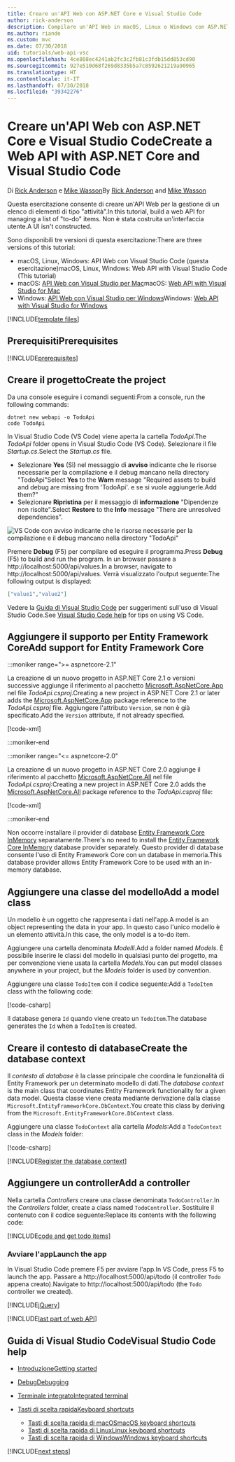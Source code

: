 ```yaml
---
title: Creare un'API Web con ASP.NET Core e Visual Studio Code
author: rick-anderson
description: Compilare un'API Web in macOS, Linux o Windows con ASP.NET Core MVC e Visual Studio Code
ms.author: riande
ms.custom: mvc
ms.date: 07/30/2018
uid: tutorials/web-api-vsc
ms.openlocfilehash: 4ce808ec4241ab2fc3c2fb81c3fdb15dd853cd90
ms.sourcegitcommit: 927e510d68f269d8335b5a7c8592621219a90965
ms.translationtype: HT
ms.contentlocale: it-IT
ms.lasthandoff: 07/30/2018
ms.locfileid: "39342276"
---
```

# <a name="create-a-web-api-with-aspnet-core-and-visual-studio-code"></a><span data-ttu-id="8d8d0-103">Creare un'API Web con ASP.NET Core e Visual Studio Code</span><span class="sxs-lookup"><span data-stu-id="8d8d0-103">Create a Web API with ASP.NET Core and Visual Studio Code</span></span>

<span data-ttu-id="8d8d0-104">Di [Rick Anderson](https://twitter.com/RickAndMSFT) e [Mike Wasson](https://github.com/mikewasson)</span><span class="sxs-lookup"><span data-stu-id="8d8d0-104">By [Rick Anderson](https://twitter.com/RickAndMSFT) and [Mike Wasson](https://github.com/mikewasson)</span></span>

<span data-ttu-id="8d8d0-105">Questa esercitazione consente di creare un'API Web per la gestione di un elenco di elementi di tipo "attività".</span><span class="sxs-lookup"><span data-stu-id="8d8d0-105">In this tutorial, build a web API for managing a list of "to-do" items.</span></span> <span data-ttu-id="8d8d0-106">Non è stata costruita un'interfaccia utente.</span><span class="sxs-lookup"><span data-stu-id="8d8d0-106">A UI isn't constructed.</span></span>

<span data-ttu-id="8d8d0-107">Sono disponibili tre versioni di questa esercitazione:</span><span class="sxs-lookup"><span data-stu-id="8d8d0-107">There are three versions of this tutorial:</span></span>

* <span data-ttu-id="8d8d0-108">macOS, Linux, Windows: API Web con Visual Studio Code (questa esercitazione)</span><span class="sxs-lookup"><span data-stu-id="8d8d0-108">macOS, Linux, Windows: Web API with Visual Studio Code (This tutorial)</span></span>
* <span data-ttu-id="8d8d0-109">macOS: [API Web con Visual Studio per Mac](xref:tutorials/first-web-api-mac)</span><span class="sxs-lookup"><span data-stu-id="8d8d0-109">macOS: [Web API with Visual Studio for Mac](xref:tutorials/first-web-api-mac)</span></span>
* <span data-ttu-id="8d8d0-110">Windows: [API Web con Visual Studio per Windows](xref:tutorials/first-web-api)</span><span class="sxs-lookup"><span data-stu-id="8d8d0-110">Windows: [Web API with Visual Studio for Windows](xref:tutorials/first-web-api)</span></span>

<!-- WARNING: The code AND images in this doc are used by uid: tutorials/web-api-vsc, tutorials/first-web-api-mac and tutorials/first-web-api. If you change any code/images in this tutorial, update uid: tutorials/web-api-vsc -->

[!INCLUDE[template files](../includes/webApi/intro.md)]

## <a name="prerequisites"></a><span data-ttu-id="8d8d0-111">Prerequisiti</span><span class="sxs-lookup"><span data-stu-id="8d8d0-111">Prerequisites</span></span>

[!INCLUDE[prerequisites](~/includes/net-core-prereqs-vscode.md)]

## <a name="create-the-project"></a><span data-ttu-id="8d8d0-112">Creare il progetto</span><span class="sxs-lookup"><span data-stu-id="8d8d0-112">Create the project</span></span>

<span data-ttu-id="8d8d0-113">Da una console eseguire i comandi seguenti:</span><span class="sxs-lookup"><span data-stu-id="8d8d0-113">From a console, run the following commands:</span></span>

```console
dotnet new webapi -o TodoApi
code TodoApi
```

<span data-ttu-id="8d8d0-114">In Visual Studio Code (VS Code) viene aperta la cartella *TodoApi*.</span><span class="sxs-lookup"><span data-stu-id="8d8d0-114">The *TodoApi* folder opens in Visual Studio Code (VS Code).</span></span> <span data-ttu-id="8d8d0-115">Selezionare il file *Startup.cs*.</span><span class="sxs-lookup"><span data-stu-id="8d8d0-115">Select the *Startup.cs* file.</span></span>

* <span data-ttu-id="8d8d0-116">Selezionare **Yes** (Sì) nel messaggio di **avviso** indicante che le risorse necessarie per la compilazione e il debug mancano nella directory "TodoApi"</span><span class="sxs-lookup"><span data-stu-id="8d8d0-116">Select **Yes** to the **Warn** message "Required assets to build and debug are missing from 'TodoApi'.</span></span> <span data-ttu-id="8d8d0-117">e se si vuole aggiungerle.</span><span class="sxs-lookup"><span data-stu-id="8d8d0-117">Add them?"</span></span>
* <span data-ttu-id="8d8d0-118">Selezionare **Ripristina** per il messaggio di **informazione** "Dipendenze non risolte".</span><span class="sxs-lookup"><span data-stu-id="8d8d0-118">Select **Restore** to the **Info** message "There are unresolved dependencies".</span></span>

<!-- uid: tutorials/first-mvc-app-xplat/start-mvc uses the pic below. If you change it, make sure it's consistent -->

![VS Code con avviso indicante che le risorse necessarie per la compilazione e il debug mancano nella directory "TodoApi"](web-api-vsc/_static/vsc_restore.png)

<span data-ttu-id="8d8d0-122">Premere **Debug** (F5) per compilare ed eseguire il programma.</span><span class="sxs-lookup"><span data-stu-id="8d8d0-122">Press **Debug** (F5) to build and run the program.</span></span> <span data-ttu-id="8d8d0-123">In un browser passare a http://localhost:5000/api/values.</span><span class="sxs-lookup"><span data-stu-id="8d8d0-123">In a browser, navigate to http://localhost:5000/api/values.</span></span> <span data-ttu-id="8d8d0-124">Verrà visualizzato l'output seguente:</span><span class="sxs-lookup"><span data-stu-id="8d8d0-124">The following output is displayed:</span></span>

```json
["value1","value2"]
```

<span data-ttu-id="8d8d0-125">Vedere la [Guida di Visual Studio Code](#visual-studio-code-help) per suggerimenti sull'uso di Visual Studio Code.</span><span class="sxs-lookup"><span data-stu-id="8d8d0-125">See [Visual Studio Code help](#visual-studio-code-help) for tips on using VS Code.</span></span>

## <a name="add-support-for-entity-framework-core"></a><span data-ttu-id="8d8d0-126">Aggiungere il supporto per Entity Framework Core</span><span class="sxs-lookup"><span data-stu-id="8d8d0-126">Add support for Entity Framework Core</span></span>

:::moniker range=">= aspnetcore-2.1"

<span data-ttu-id="8d8d0-127">La creazione di un nuovo progetto in ASP.NET Core 2.1 o versioni successive aggiunge il riferimento al pacchetto [Microsoft.AspNetCore.App](https://www.nuget.org/packages/Microsoft.AspNetCore.App) nel file *TodoApi.csproj*.</span><span class="sxs-lookup"><span data-stu-id="8d8d0-127">Creating a new project in ASP.NET Core 2.1 or later adds the [Microsoft.AspNetCore.App](https://www.nuget.org/packages/Microsoft.AspNetCore.App) package reference to the *TodoApi.csproj* file.</span></span> <span data-ttu-id="8d8d0-128">Aggiungere l'attributo `Version`, se non è già specificato.</span><span class="sxs-lookup"><span data-stu-id="8d8d0-128">Add the `Version` attribute, if not already specified.</span></span>

[!code-xml[](first-web-api/samples/2.1/TodoApi/TodoApi.csproj?name=snippet_Metapackage&highlight=2)]

:::moniker-end

:::moniker range="<= aspnetcore-2.0"

<span data-ttu-id="8d8d0-129">La creazione di un nuovo progetto in ASP.NET Core 2.0 aggiunge il riferimento al pacchetto [Microsoft.AspNetCore.All](https://www.nuget.org/packages/Microsoft.AspNetCore.All) nel file *TodoApi.csproj*:</span><span class="sxs-lookup"><span data-stu-id="8d8d0-129">Creating a new project in ASP.NET Core 2.0 adds the [Microsoft.AspNetCore.All](https://www.nuget.org/packages/Microsoft.AspNetCore.All) package reference to the *TodoApi.csproj* file:</span></span>

[!code-xml[](first-web-api/samples/2.0/TodoApi/TodoApi.csproj?name=snippet_Metapackage&highlight=2)]

:::moniker-end

<span data-ttu-id="8d8d0-130">Non occorre installare il provider di database [Entity Framework Core InMemory](/ef/core/providers/in-memory/) separatamente.</span><span class="sxs-lookup"><span data-stu-id="8d8d0-130">There's no need to install the [Entity Framework Core InMemory](/ef/core/providers/in-memory/) database provider separately.</span></span> <span data-ttu-id="8d8d0-131">Questo provider di database consente l'uso di Entity Framework Core con un database in memoria.</span><span class="sxs-lookup"><span data-stu-id="8d8d0-131">This database provider allows Entity Framework Core to be used with an in-memory database.</span></span>

## <a name="add-a-model-class"></a><span data-ttu-id="8d8d0-132">Aggiungere una classe del modello</span><span class="sxs-lookup"><span data-stu-id="8d8d0-132">Add a model class</span></span>

<span data-ttu-id="8d8d0-133">Un modello è un oggetto che rappresenta i dati nell'app.</span><span class="sxs-lookup"><span data-stu-id="8d8d0-133">A model is an object representing the data in your app.</span></span> <span data-ttu-id="8d8d0-134">In questo caso l'unico modello è un elemento attività.</span><span class="sxs-lookup"><span data-stu-id="8d8d0-134">In this case, the only model is a to-do item.</span></span>

<span data-ttu-id="8d8d0-135">Aggiungere una cartella denominata *Modelli*.</span><span class="sxs-lookup"><span data-stu-id="8d8d0-135">Add a folder named *Models*.</span></span> <span data-ttu-id="8d8d0-136">È possibile inserire le classi del modello in qualsiasi punto del progetto, ma per convenzione viene usata la cartella *Models*.</span><span class="sxs-lookup"><span data-stu-id="8d8d0-136">You can put model classes anywhere in your project, but the *Models* folder is used by convention.</span></span>

<span data-ttu-id="8d8d0-137">Aggiungere una classe `TodoItem` con il codice seguente:</span><span class="sxs-lookup"><span data-stu-id="8d8d0-137">Add a `TodoItem` class with the following code:</span></span>

[!code-csharp[](first-web-api/samples/2.0/TodoApi/Models/TodoItem.cs)]

<span data-ttu-id="8d8d0-138">Il database genera `Id` quando viene creato un `TodoItem`.</span><span class="sxs-lookup"><span data-stu-id="8d8d0-138">The database generates the `Id` when a `TodoItem` is created.</span></span>

## <a name="create-the-database-context"></a><span data-ttu-id="8d8d0-139">Creare il contesto di database</span><span class="sxs-lookup"><span data-stu-id="8d8d0-139">Create the database context</span></span>

<span data-ttu-id="8d8d0-140">Il *contesto di database* è la classe principale che coordina le funzionalità di Entity Framework per un determinato modello di dati.</span><span class="sxs-lookup"><span data-stu-id="8d8d0-140">The *database context* is the main class that coordinates Entity Framework functionality for a given data model.</span></span> <span data-ttu-id="8d8d0-141">Questa classe viene creata mediante derivazione dalla classe `Microsoft.EntityFrameworkCore.DbContext`.</span><span class="sxs-lookup"><span data-stu-id="8d8d0-141">You create this class by deriving from the `Microsoft.EntityFrameworkCore.DbContext` class.</span></span>

<span data-ttu-id="8d8d0-142">Aggiungere una classe `TodoContext` alla cartella *Models*:</span><span class="sxs-lookup"><span data-stu-id="8d8d0-142">Add a `TodoContext` class in the *Models* folder:</span></span>

[!code-csharp[](first-web-api/samples/2.0/TodoApi/Models/TodoContext.cs)]

[!INCLUDE[Register the database context](../includes/webApi/register_dbContext.md)]

## <a name="add-a-controller"></a><span data-ttu-id="8d8d0-143">Aggiungere un controller</span><span class="sxs-lookup"><span data-stu-id="8d8d0-143">Add a controller</span></span>

<span data-ttu-id="8d8d0-144">Nella cartella *Controllers* creare una classe denominata `TodoController`.</span><span class="sxs-lookup"><span data-stu-id="8d8d0-144">In the *Controllers* folder, create a class named `TodoController`.</span></span> <span data-ttu-id="8d8d0-145">Sostituire il contenuto con il codice seguente:</span><span class="sxs-lookup"><span data-stu-id="8d8d0-145">Replace its contents with the following code:</span></span>

[!INCLUDE[code and get todo items](../includes/webApi/getTodoItems.md)]

### <a name="launch-the-app"></a><span data-ttu-id="8d8d0-146">Avviare l'app</span><span class="sxs-lookup"><span data-stu-id="8d8d0-146">Launch the app</span></span>

<span data-ttu-id="8d8d0-147">In Visual Studio Code premere F5 per avviare l'app.</span><span class="sxs-lookup"><span data-stu-id="8d8d0-147">In VS Code, press F5 to launch the app.</span></span> <span data-ttu-id="8d8d0-148">Passare a http://localhost:5000/api/todo (il controller `Todo` appena creato).</span><span class="sxs-lookup"><span data-stu-id="8d8d0-148">Navigate to http://localhost:5000/api/todo (the `Todo` controller we created).</span></span>

[!INCLUDE[jQuery](../includes/webApi/add-jquery.md)]

[!INCLUDE[last part of web API](../includes/webApi/end.md)]

## <a name="visual-studio-code-help"></a><span data-ttu-id="8d8d0-149">Guida di Visual Studio Code</span><span class="sxs-lookup"><span data-stu-id="8d8d0-149">Visual Studio Code help</span></span>

* [<span data-ttu-id="8d8d0-150">Introduzione</span><span class="sxs-lookup"><span data-stu-id="8d8d0-150">Getting started</span></span>](https://code.visualstudio.com/docs)
* [<span data-ttu-id="8d8d0-151">Debug</span><span class="sxs-lookup"><span data-stu-id="8d8d0-151">Debugging</span></span>](https://code.visualstudio.com/docs/editor/debugging)
* [<span data-ttu-id="8d8d0-152">Terminale integrato</span><span class="sxs-lookup"><span data-stu-id="8d8d0-152">Integrated terminal</span></span>](https://code.visualstudio.com/docs/editor/integrated-terminal)
* [<span data-ttu-id="8d8d0-153">Tasti di scelta rapida</span><span class="sxs-lookup"><span data-stu-id="8d8d0-153">Keyboard shortcuts</span></span>](https://code.visualstudio.com/docs/getstarted/keybindings#_keyboard-shortcuts-reference)

  * [<span data-ttu-id="8d8d0-154">Tasti di scelta rapida di macOS</span><span class="sxs-lookup"><span data-stu-id="8d8d0-154">macOS keyboard shortcuts</span></span>](https://code.visualstudio.com/shortcuts/keyboard-shortcuts-macos.pdf)
  * [<span data-ttu-id="8d8d0-155">Tasti di scelta rapida di Linux</span><span class="sxs-lookup"><span data-stu-id="8d8d0-155">Linux keyboard shortcuts</span></span>](https://code.visualstudio.com/shortcuts/keyboard-shortcuts-linux.pdf)
  * [<span data-ttu-id="8d8d0-156">Tasti di scelta rapida di Windows</span><span class="sxs-lookup"><span data-stu-id="8d8d0-156">Windows keyboard shortcuts</span></span>](https://code.visualstudio.com/shortcuts/keyboard-shortcuts-windows.pdf)

[!INCLUDE[next steps](../includes/webApi/next.md)]
